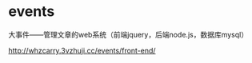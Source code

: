 # events
大事件——管理文章的web系统（前端jquery，后端node.js，数据库mysql）

http://whzcarry.3vzhuji.cc/events/front-end/
